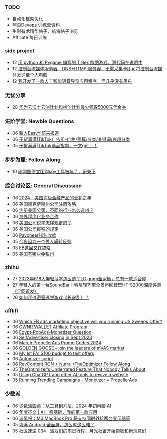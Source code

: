 ### TODO
-  自动化框架优化
-  阿良Devops 训练营资料
-  生财有术精华帖子、航海帖子浏览
-  Affiliate 每日训练

### side project
<!-- sideproject:START -->
-  12 [用 python 和 Pygame 编写的 T Rex 跑酷游戏。源代码在说明中](https://www.youtube.com/watch?v=pZySIXSelCA)
-  12 [控制台流媒体服务器 - DNS+RTMP 服务器，无需采集卡即可将控制台流媒体发送至个人电脑](https://github.com/Aioros/console-streaming-server)
-  12 [我开发了一款人工智能语音导览应用程序，但几乎没有用户](https://www.reddit.com/r/SideProject/comments/18gpp0e/ive_built_an_ai_audio_tour_app_but_have_almost_no/)<!-- sideproject:END -->


### 无忧分享
<!-- ruyo:START -->
-  28 [华为云沃土云创计划和初创计划最少领取5000元代金券](https://51.ruyo.net/18617.html)<!-- ruyo:END -->

### 进阶学堂: Newbie Questions
<!-- advertcn1:START -->
-  06 [新人EasyYi前来报道](https://www.advertcn.com/thread-114243-1-1.html)
-  06 [干货满满|TikTok广告组-价格/预算/分类/关键词/兴趣分类](https://www.advertcn.com/thread-114242-1-1.html)
-  05 [干货满满|TikTok选品指南，一文get！！](https://www.advertcn.com/thread-114226-1-1.html)<!-- advertcn1:END -->

### 步步为赢: Follow Along
<!-- advertcn2:START -->
-  10 [刚刚图便宜团购spy工具被坑了，记录下](https://www.advertcn.com/thread-113954-1-1.html)<!-- advertcn2:END -->

### 综合讨论区: General Discussion
<!-- advertcn3:START -->
-  06 [2024 - 美国次级金融产品的营销之年](https://www.advertcn.com/thread-114244-1-1.html)
-  06 [美国德克萨斯州公司注册攻略](https://www.advertcn.com/thread-114241-1-1.html)
-  06 [注册美国公司，不同的行业怎么选州？](https://www.advertcn.com/thread-114240-1-1.html)
-  06 [海外程序化业务合作](https://www.advertcn.com/thread-114239-1-1.html)
-  06 [美国公司税率怎样规定的？](https://www.advertcn.com/thread-114238-1-1.html)
-  06 [美国公司报税的规定](https://www.advertcn.com/thread-114237-1-1.html)
-  06 [Payoneer错名收款](https://www.advertcn.com/thread-114233-1-1.html)
-  05 [今夜因为一个男人辗转反侧](https://www.advertcn.com/thread-114231-1-1.html)
-  05 [FB这回又在搞啥](https://www.advertcn.com/thread-114230-1-1.html)
-  05 [美国有哪些免税州](https://www.advertcn.com/thread-114225-1-1.html)<!-- advertcn3:END -->


### zhihu
<!-- zhihu:START -->
-  27 [2023年618大屏轻薄本怎么选？LG gram全家桶，总有一款适合你](http://zhuanlan.zhihu.com/p/632641888?utm_campaign=rss&utm_medium=rss&utm_source=rss&utm_content=title)
-  27 [年轻人的第一台SoundBar！索尼轻巧型全景声回音壁HT-S2000深度评测（全网首发）](http://zhuanlan.zhihu.com/p/630990296?utm_campaign=rss&utm_medium=rss&utm_source=rss&utm_content=title)
-  26 [如何评价密室逃脱游戏《长安乱》？](http://www.zhihu.com/question/563950552/answer/3045961312?utm_campaign=rss&utm_medium=rss&utm_source=rss&utm_content=title)<!-- zhihu:END -->

### afflift
<!-- afflift:START -->
-  06 [Which FB ads marketing objective will you running US Sweeps Offer?](https://afflift.com/f/threads/which-fb-ads-marketing-objective-will-you-running-us-sweeps-offer.12750/)
-  06 [OWNR WALLET Affiliate Program](https://afflift.com/f/threads/ownr-wallet-affiliate-program.9733/)
-  06 [Egypt-PopAds-Monetizer Question](https://afflift.com/f/threads/egypt-popads-monetizer-question.12758/)
-  06 [SelfAdvertiser closing in Sept 2023](https://afflift.com/f/threads/selfadvertiser-closing-in-sept-2023.11544/)
-  06 [March PropellerAds Promo Codes 2024](https://afflift.com/f/threads/march-propellerads-promo-codes-2024.12746/)
-  06 [GOLDEN GOOSE - join the leaders of mVAS market](https://afflift.com/f/threads/golden-goose-join-the-leaders-of-mvas-market.5191/)
-  06 [My Ist FA: $100 budget to test offers](https://afflift.com/f/threads/my-ist-fa-100-budget-to-test-offers.12756/)
-  06 [Automizer script](https://afflift.com/f/threads/automizer-script.12757/)
-  06 [RevContent RON + Nutra +TheOptimizer Follow Along](https://afflift.com/f/threads/revcontent-ron-nutra-theoptimizer-follow-along.7210/)
-  05 [TheOptimizer’s Underrated Feature That Nobody Talks About](https://afflift.com/f/threads/theoptimizer%E2%80%99s-underrated-feature-that-nobody-talks-about.12752/)
-  05 [Using ChatGPT and other AI tools to revive a website](https://afflift.com/f/threads/using-chatgpt-and-other-ai-tools-to-revive-a-website.12532/)
-  05 [Running Trending Campaigns - Monetizer + PropellerAds](https://afflift.com/f/threads/running-trending-campaigns-monetizer-propellerads.5091/)<!-- afflift:END -->

### 少数派
<!-- sspai:START -->
-  06 [少数派圆桌：从工具到方法，2024 年初再聊 AI](https://sspai.com/post/86901)
-  06 [年度征文 | AI，零基础，我的第一款应用](https://sspai.com/post/86860)
-  06 [派早报：M3 MacBook Pro 将支持同时外接两台显示器等](https://sspai.com/post/86945)
-  05 [填满 Android 全面屏，怎么就这么难？](https://sspai.com/prime/story/android-edge-to-edge-problem)
-  05 [社区速递 034 | 派友们的周日行程、月光社畜开始攒钱和新玩意们](https://sspai.com/post/86921)<!-- sspai:END -->

